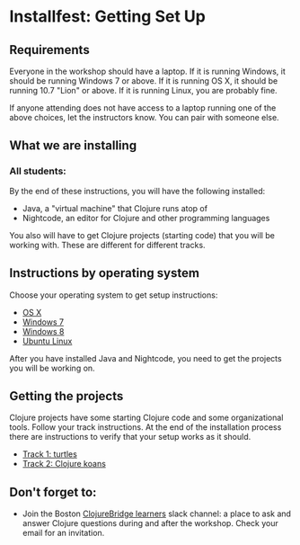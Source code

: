 Installfest: Getting Set Up
===========================

## Requirements

Everyone in the workshop should have a laptop. If it is running Windows, it should be running Windows 7 or above. If it is running OS X, it should be running 10.7 "Lion" or above. If it is running Linux, you are probably fine.

If anyone attending does not have access to a laptop running one of the above choices, let the instructors know. You can pair with someone else.

## What we are installing

### All students:

By the end of these instructions, you will have the following installed:

* Java, a "virtual machine" that Clojure runs atop of
* Nightcode, an editor for Clojure and other programming languages

You also will have to get Clojure projects (starting code) that you will be working with. These are different for different tracks. 

## Instructions by operating system

Choose your operating system to get setup instructions:

* [OS X](setup_osx.md)
* [Windows 7](setup_win7.md)
* [Windows 8](setup_win8.md)
* [Ubuntu Linux](setup_ubuntu.md)

After you have installed Java and Nightcode, you need to get the projects you will be working on.
 
## Getting the projects

Clojure projects have some starting Clojure code and some organizational tools. Follow your track instructions. At the end of the installation process there are instructions to verify that your setup works as it should.

* [Track 1: turtles](setup_track1.md)
* [Track 2: Clojure koans](setup_track2.md)

## Don't forget to: 

* Join the Boston [ClojureBridge learners](https://clojurebridge-ma.slack.com/messages/learners/team/) slack channel: a place to ask and answer Clojure questions during and after the workshop. Check your email for an invitation. 


